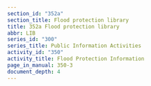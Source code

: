 ```yaml
---
section_id: "352a"
section_title: Flood protection library
title: 352a Flood protection library
abbr: LIB
series_id: "300"
series_title: Public Information Activities
activity_id: "350"
activity_title: Flood Protection Information
page_in_manual: 350-3
document_depth: 4
---
```


